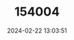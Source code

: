 ---
title: "154004"
category: "Cambarus davidi"
draft: false
date: 2024-02-22 13:03:51
languages:
  English: ["Carolina Ladle Crayfish"]
---